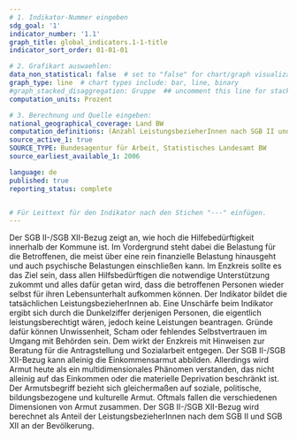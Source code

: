 ```yaml
---
# 1. Indikator-Nummer eingeben
sdg_goal: '1'
indicator_number: '1.1'
graph_title: global_indicators.1-1-title
indicator_sort_order: 01-01-01

# 2. Grafikart auswaehlen:
data_non_statistical: false  # set to "false" for chart/graph visualization
graph_type: line  # chart types include: bar, line, binary
#graph_stacked_disaggregation: Gruppe  ## uncomment this line for stacked bars. eplace "Geschlecht" with the field of aggregation.
computation_units: Prozent

# 3. Berechnung und Quelle eingeben:
national_geographical_coverage: Land BW
computation_definitions: (Anzahl LeistungsbezieherInnen nach SGB II und SGB XII / Anzahl EinwohnerInnen) * 100
source_active_1: true
SOURCE_TYPE: Bundesagentur für Arbeit, Statistisches Landesamt BW
source_earliest_available_1: 2006

language: de   
published: true
reporting_status: complete


# Für Leittext für den Indikator nach den Stichen "---" einfügen.
---
```


Der SGB II-/SGB XII-Bezug zeigt an, wie hoch die Hilfebedürftigkeit innerhalb der Kommune ist. Im Vordergrund steht dabei die Belastung für die Betroffenen, die meist über eine rein finanzielle Belastung hinausgeht und auch psychische Belastungen einschließen kann. Im Enzkreis sollte es das Ziel sein, dass allen Hilfsbedürftigen die notwendige Unterstützung zukommt und alles dafür getan wird, dass die betroffenen Personen wieder selbst für ihren Lebensunterhalt aufkommen können.
Der Indikator bildet die tatsächlichen LeistungsbezieherInnen ab. Eine Unschärfe beim Indikator ergibt sich durch die Dunkelziffer derjenigen Personen, die eigentlich leistungsberechtigt wären, jedoch keine Leistungen beantragen. Gründe dafür können Unwissenheit, Scham oder fehlendes Selbstvertrauen im Umgang mit Behörden sein. Dem wirkt der Enzkreis mit Hinweisen zur Beratung für die Antragstellung und Sozialarbeit entgegen.
Der SGB II-/SGB XII-Bezug kann alleinig die Einkommensarmut abbilden. Allerdings wird Armut heute als ein multidimensionales Phänomen verstanden, das nicht alleinig auf das Einkommen oder die materielle Deprivation beschränkt ist. Der Armutsbegriff bezieht sich gleichermaßen auf soziale, politische, bildungsbezogene und kulturelle Armut. Oftmals fallen die verschiedenen Dimensionen von Armut zusammen.
Der SGB II-/SGB XII-Bezug wird berechnet als Anteil der LeistungsbezieherInnen nach dem SGB II und SGB XII an der Bevölkerung.